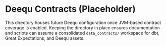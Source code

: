 # Deequ Contracts (Placeholder)

This directory houses future Deequ configuration once JVM-based contract
coverage is enabled. Keeping the directory in place ensures documentation and
scripts can assume a consolidated `data_contracts/` workspace for dbt, Great
Expectations, and Deequ assets.
